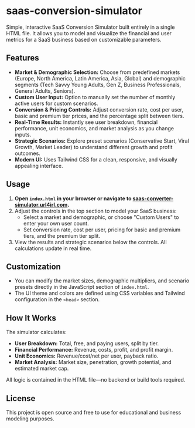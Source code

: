 # saas-conversion-simulator

Simple, interactive SaaS Conversion Simulator built entirely in a single HTML file. It allows you to model and visualize the financial and user metrics for a SaaS business based on customizable parameters.

## Features

- **Market & Demographic Selection:** Choose from predefined markets (Europe, North America, Latin America, Asia, Global) and demographic segments (Tech Savvy Young Adults, Gen Z, Business Professionals, General Adults, Seniors).
- **Custom User Input:** Option to manually set the number of monthly active users for custom scenarios.
- **Conversion & Pricing Controls:** Adjust conversion rate, cost per user, basic and premium tier prices, and the percentage split between tiers.
- **Real-Time Results:** Instantly see user breakdown, financial performance, unit economics, and market analysis as you change inputs.
- **Strategic Scenarios:** Explore preset scenarios (Conservative Start, Viral Growth, Market Leader) to understand different growth and profit outcomes.
- **Modern UI:** Uses Tailwind CSS for a clean, responsive, and visually appealing interface.

## Usage

1. **Open `index.html` in your browser or navigate to [saas-converter-simulator.url4irl.com](https://saas-converter-simulator.url4irl.com).**
2. Adjust the controls in the top section to model your SaaS business:
	- Select a market and demographic, or choose "Custom Users" to enter your own user count.
	- Set conversion rate, cost per user, pricing for basic and premium tiers, and the premium tier split.
3. View the results and strategic scenarios below the controls. All calculations update in real time.

## Customization

- You can modify the market sizes, demographic multipliers, and scenario presets directly in the JavaScript section of `index.html`.
- The UI theme and colors are defined using CSS variables and Tailwind configuration in the `<head>` section.

## How It Works

The simulator calculates:

- **User Breakdown:** Total, free, and paying users, split by tier.
- **Financial Performance:** Revenue, costs, profit, and profit margin.
- **Unit Economics:** Revenue/cost/net per user, payback ratio.
- **Market Analysis:** Market size, penetration, growth potential, and estimated market cap.

All logic is contained in the HTML file—no backend or build tools required.

## License

This project is open source and free to use for educational and business modeling purposes.
